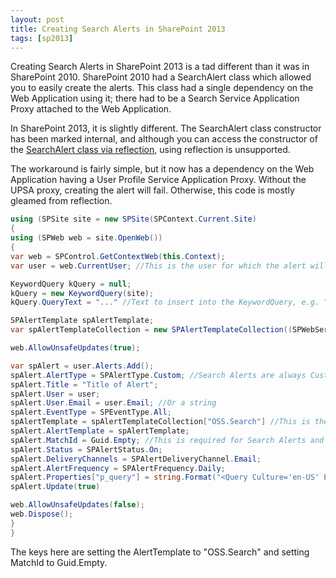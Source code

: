 ```yaml
---
layout: post
title: Creating Search Alerts in SharePoint 2013
tags: [sp2013]
---
```


Creating Search Alerts in SharePoint 2013 is a tad different than it was in SharePoint 2010. SharePoint 2010 had a SearchAlert class which allowed you to easily create the alerts. This class had a single dependency on the Web Application using it; there had to be a Search Service Application Proxy attached to the Web Application.

In SharePoint 2013, it is slightly different. The SearchAlert class constructor has been marked internal, and although you can access the constructor of the [SearchAlert class via reflection](https://shivabalachandran.wordpress.com/2013/01/30/lightening-up-the-world-on-creating-sharepoint-search-alerts-programmatically/), using reflection is unsupported.

The workaround is fairly simple, but it now has a dependency on the Web Application having a User Profile Service Application Proxy. Without the UPSA proxy, creating the alert will fail. Otherwise, this code is mostly gleamed from reflection.

```csharp
using (SPSite site = new SPSite(SPContext.Current.Site)
{
using (SPWeb web = site.OpenWeb())
{
var web = SPControl.GetContextWeb(this.Context);
var user = web.CurrentUser; //This is the user for which the alert will be created

KeywordQuery kQuery = null;
kQuery = new KeywordQuery(site);
kQuery.QueryText = "..." //Text to insert into the KeywordQuery, e.g. "(SharePoint")

SPAlertTemplate spAlertTemplate;
var spAlertTemplateCollection = new SPAlertTemplateCollection((SPWebService)site.WebApplication.Parent);

web.AllowUnsafeUpdates(true);

var spAlert = user.Alerts.Add();
spAlert.AlertType = SPAlertType.Custom; //Search Alerts are always Custom
spAlert.Title = "Title of Alert";
spAlert.User = user;
spAlert.User.Email = user.Email; //Or a string
spAlert.EventType = SPEventType.All;
spAlertTemplate = spAlertTemplateCollection["OSS.Search"] //This is the required template to use for Search Alerts!
spAlert.AlertTemplate = spAlertTemplate;
spAlert.MatchId = Guid.Empty; //This is required for Search Alerts and must be Guid.Empty
spAlert.Status = SPAlertStatus.On;
spAlert.DeliveryChannels = SPAlertDeliveryChannel.Email;
spAlert.AlertFrequency = SPAlertFrequency.Daily;
spAlert.Properties["p_query"] = string.Format("<Query Culture='en-US' EnableStemming='False' EnablePhonetic='False' EnableNickNames='False' IgnoreAllNoiseQuery='True' SummaryLength='185' MaxSnippetLength='92' KeywordInclusion='0' QueryText='{0}' QueryTemplate='' TrimDuplicates='True' Site='{1}' Web='{2}' KeywordType='True' HiddenConstraints=''/>", kQuery, site.Id, web.Id);
spAlert.Update(true)

web.AllowUnsafeUpdates(false);
web.Dispose();
}
}
```

The keys here are setting the AlertTemplate to "OSS.Search" and setting MatchId to Guid.Empty.